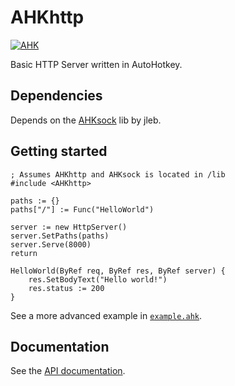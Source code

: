 AHKhttp
===

[![AHK](https://img.shields.io/badge/AHK-v1.1.21.00-lightgrey.svg?style=flat-square)](https://autohotkey.com/download/)

Basic HTTP Server written in AutoHotkey.

Dependencies
---

Depends on the [AHKsock](https://github.com/jleb/AHKsock) lib by jleb.

Getting started
---

```autohotkey
; Assumes AHKhttp and AHKsock is located in /lib
#include <AHKhttp>

paths := {}
paths["/"] := Func("HelloWorld")

server := new HttpServer()
server.SetPaths(paths)
server.Serve(8000)
return

HelloWorld(ByRef req, ByRef res, ByRef server) {
    res.SetBodyText("Hello world!")
    res.status := 200
}
```

See a more advanced example in [`example.ahk`](examples/example.ahk).

Documentation
---

See the [API documentation](documentation.md).
